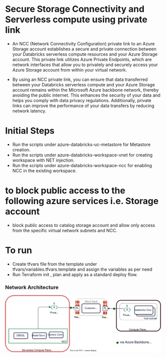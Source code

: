 # Secure Storage Connectivity and Serverless compute using private link
- An NCC (Network Connectivity Configuration) private link to an Azure Storage account establishes a secure and private connection between your Databricks serverless compute resources and your Azure Storage account. This private link utilizes Azure Private Endpoints, which are network interfaces that allow you to privately and securely access your Azure Storage account from within your virtual network.

- By using an NCC private link, you can ensure that data transferred between your Databricks serverless compute and your Azure Storage account remains within the Microsoft Azure backbone network, thereby avoiding the public internet. This enhances the security of your data and helps you comply with data privacy regulations. Additionally, private links can improve the performance of your data transfers by reducing network latency.

# Initial Steps
- Run the scripts under azure-databricks-uc-metastore for Metastore creation.
- Run the scripts under azure-databricks-workspace-vnet for creating workspace with NET injection.
- Run the scripts under azure-databricks-workspace-ncc for enabling NCC in the existing workspace.

# to block public access to the following azure services i.e. Storage account
- block public access to catalog storage account and allow only access from the specific virtual network subnets and NCC.

# To run
- Create tfvars file from the template under tfvars/variables.tfvars.template and assign the variables as per need
- Run Terraform init , plan and apply as a standard deploy flow.

### Network Architecture
![alt text](./drawio/architecture.drawio.svg)